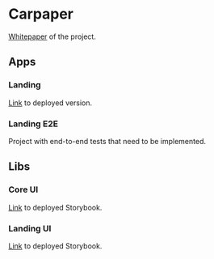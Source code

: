 # Carpaper

[Whitepaper](https://mens-ludos.notion.site/Bluepaper-0c732838e571406eb2f986a294ac261f) of the project.

## Apps

### Landing

[Link](https://pearlydrive-landing-dev.web.app) to deployed version.

### Landing E2E

Project with end-to-end tests that need to be implemented.

## Libs

### Core UI

[Link](https://pearlydrive-storybook-core-ui.web.app) to deployed Storybook.

### Landing UI

[Link](https://pearlydrive-storybook-landing-ui.web.app) to deployed Storybook.

